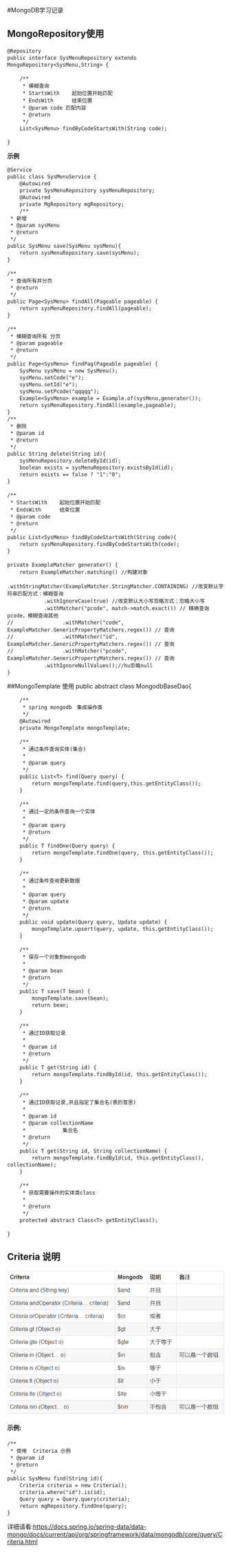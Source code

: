 #MongoDB学习记录

## MongoRepository使用
    @Repository
    public interface SysMenuRepository extends MongoRepository<SysMenu,String> {
    
        /**
         * 模糊查询
         * StartsWith    起始位置开始匹配
         * EndsWith      结束位置
         * @param code 匹配内容
         * @return
         */
        List<SysMenu> findByCodeStartsWith(String code);
    
    }
**示例**

    @Service
    public class SysMenuService {
        @Autowired
        private SysMenuRepository sysMenuRepository;
        @Autowired
        private MgRepository mgRepository;
        /**
     * 新增
     * @param sysMenu
     * @return
     */
    public SysMenu save(SysMenu sysMenu){
        return sysMenuRepository.save(sysMenu);
    }

    /**
     * 查询所有并分页
     * @return
     */
    public Page<SysMenu> findAll(Pageable pageable) {
        return sysMenuRepository.findAll(pageable);
    }

    /**
     * 模糊查询所有 分页
     * @param pageable
     * @return
     */
    public Page<SysMenu> findPag(Pageable pageable) {
        SysMenu sysMenu = new SysMenu();
        sysMenu.setCode("e");
        sysMenu.setId("e");
        sysMenu.setPcode("qqqqq");
        Example<SysMenu> example = Example.of(sysMenu,generater());
        return sysMenuRepository.findAll(example,pageable);
    }
    /**
     * 删除
     * @param id
     * @return
     */
    public String delete(String id){
        sysMenuRepository.deleteById(id);
        boolean exists = sysMenuRepository.existsById(id);
        return exists == false ? "1":"0";
    }

    /**
     * StartsWith    起始位置开始匹配
     * EndsWith      结束位置
     * @param code
     * @return
     */
    public List<SysMenu> findByCodeStartsWith(String code){
        return sysMenuRepository.findByCodeStartsWith(code);
    }

    private ExampleMatcher generater() {
        return ExampleMatcher.matching() //构建对象
                .withStringMatcher(ExampleMatcher.StringMatcher.CONTAINING) //改变默认字符串匹配方式：模糊查询
                .withIgnoreCase(true) //改变默认大小写忽略方式：忽略大小写
                .withMatcher("pcode", match->match.exact()) // 精确查询pcode，模糊查询其他
    //                .withMatcher("code", ExampleMatcher.GenericPropertyMatchers.regex()) // 查询
    //                .withMatcher("id", ExampleMatcher.GenericPropertyMatchers.regex()) // 查询
    //                .withMatcher("pcode", ExampleMatcher.GenericPropertyMatchers.regex()) // 查询
                .withIgnoreNullValues();//hu忽略null
    }
    
##MongoTemplate 使用
    public abstract class MongodbBaseDao<T extends Serializable>{

        /**
         * spring mongodb　集成操作类　
         */
        @Autowired
        private MongoTemplate mongoTemplate;
    
        /**
         * 通过条件查询实体(集合)
         *
         * @param query
         */
        public List<T> find(Query query) {
            return mongoTemplate.find(query,this.getEntityClass());
        }
    
        /**
         * 通过一定的条件查询一个实体
         *
         * @param query
         * @return
         */
        public T findOne(Query query) {
            return mongoTemplate.findOne(query, this.getEntityClass());
        }
    
        /**
         * 通过条件查询更新数据
         *
         * @param query
         * @param update
         * @return
         */
        public void update(Query query, Update update) {
            mongoTemplate.upsert(query, update, this.getEntityClass());
        }
    
        /**
         * 保存一个对象到mongodb
         *
         * @param bean
         * @return
         */
        public T save(T bean) {
            mongoTemplate.save(bean);
            return bean;
        }
    
        /**
         * 通过ID获取记录
         *
         * @param id
         * @return
         */
        public T get(String id) {
            return mongoTemplate.findById(id, this.getEntityClass());
        }
    
        /**
         * 通过ID获取记录,并且指定了集合名(表的意思)
         *
         * @param id
         * @param collectionName
         *            集合名
         * @return
         */
        public T get(String id, String collectionName) {
            return mongoTemplate.findById(id, this.getEntityClass(), collectionName);
        }
    
        /**
         * 获取需要操作的实体类class
         *
         * @return
         */
        protected abstract Class<T> getEntityClass();
    
    }
## Criteria 说明
![在这里插入图片描述](img/mg.png)
#### 示例:
    /**
     * 使用  Criteria 示例
     * @param id
     * @return
     */
    public SysMenu find(String id){
        Criteria criteria = new Criteria();
        criteria.where("id").is(id);
        Query query = Query.query(criteria);
        return mgRepository.findOne(query);
    } 
详细请看:https://docs.spring.io/spring-data/data-mongo/docs/current/api/org/springframework/data/mongodb/core/query/Criteria.html
